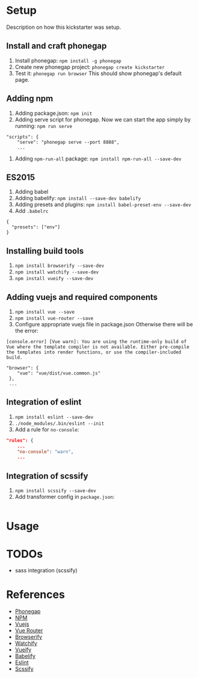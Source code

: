 # Setup
Description on how this kickstarter was setup.

## Install and craft phonegap
1. Install phonegap: `npm install -g phonegap`
1. Create new phonegap project: `phonegap create kickstarter`
1. Test it: `phonegap run browser`
This should show phonegap's default page.

## Adding npm
1. Adding package.json: `npm init`
1. Adding serve script for phonegap. Now we can start the app simply by running: `npm run serve`
```
"scripts": {
    "serve": "phonegap serve --port 8888",
    ...
```
1. Adding `npm-run-all` package: `npm install npm-run-all --save-dev`

## ES2015
1. Adding babel
1. Adding babelify: `npm install --save-dev babelify`
1. Adding presets and plugins: `npm install babel-preset-env --save-dev`
1. Add `.babelrc`
```
{
  "presets": ["env"]
}
```

## Installing build tools
1. `npm install browserify --save-dev`
1. `npm install watchify --save-dev`
1. `npm install vueify --save-dev`

## Adding vuejs and required components
1. `npm install vue --save`
1. `npm install vue-router --save`
1. Configure appropriate vuejs file in package.json
Otherwise there will be the error:
```
[console.error] [Vue warn]: You are using the runtime-only build of Vue where the template compiler is not available. Either pre-compile the templates into render functions, or use the compiler-included build.
```

```
"browser": {
    "vue": "vue/dist/vue.common.js"
 },
 ...
```

## Integration of eslint
1. `npm install eslint --save-dev`
1. `./node_modules/.bin/eslint --init`
1. Add a rule for `no-console`:
```json
"rules": {
    ...
    "no-console": "warn",
    ...
```

## Integration of scssify
1. `npm install scssify --save-dev`
1. Add transformer config in `package.json`:
```json

```

# Usage

# TODOs
* sass integration (scssify)

# References
* [Phonegap](https://phonegap.com/)
* [NPM](https://www.npmjs.com/)
* [Vuejs](https://vuejs.org/)
* [Vue Router](https://www.npmjs.com/package/vue-router)
* [Browserify](https://www.npmjs.com/package/browserify)
* [Watchify](https://www.npmjs.com/package/watchify)
* [Vueify](https://www.npmjs.com/package/vueify)
* [Babelify](https://www.npmjs.com/package/babelify)
* [Eslint](http://eslint.org/docs/user-guide/getting-started)
* [Scssify](https://www.npmjs.com/package/scssify)